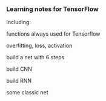 ### Learning notes for TensorFlow
Including:

functions always used for Tensorflow

overfitting, loss, activation

build a net with 6 steps

build CNN

build RNN

some classic net
